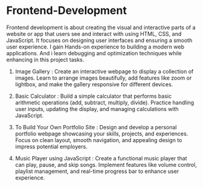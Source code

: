 # Frontend-Development
  Frontend development is about creating the visual and interactive parts of a website or app that users see and interact with using HTML, CSS, and JavaScript. It focuses on designing user interfaces and ensuring a smooth user experience. I gain Hands-on experience to building a modern web applications. And i learn debugging and optimization techniques while enhancing in this project tasks. 
1. Image Gallery : 
  Create an interactive webpage to display a collection of images. Learn to arrange images beautifully, add features like zoom or lightbox, and make the gallery responsive for different devices.

2. Basic Calculator : 
  Build a simple calculator that performs basic arithmetic operations (add, subtract, multiply, divide). Practice handling user inputs, updating the display, and managing calculations with JavaScript.

3. To Build Your Own Portfolio Site : 
  Design and develop a personal portfolio webpage showcasing your skills, projects, and experiences. Focus on clean layout, smooth navigation, and appealing design to impress potential employers.

4. Music Player using JavaScript : 
  Create a functional music player that can play, pause, and skip songs. Implement features like volume control, playlist management, and real-time progress bar to enhance user experience.
